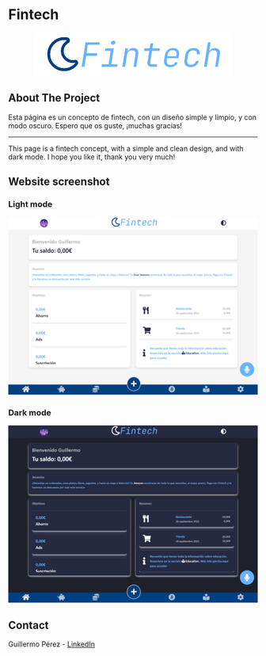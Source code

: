 <div id="top"></div>

# Fintech

<div align="center">
    <img src="./img/logo.png" alt="Logo">
</div>


## About The Project

Esta página es un concepto de fintech, con un diseño simple y limpio, y con modo oscuro. Espero que os guste, ¡muchas gracias!

------------------------------------------------------------------------------------------------------------------------

This page is a fintech concept, with a simple and clean design, and with dark mode. I hope you like it, thank you very much!


## Website screenshot

### Light mode
<div align="center">
    <img src="./img/Fintech-light.png" alt="screenshot">
</div>

### Dark mode
<div align="center">
    <img src="./img/Fintech-dark.png" alt="screenshot">
</div>


## Contact

Guillermo Pérez - [LinkedIn](https://linkedin.com/in/guillermo-perez-fuentes)
